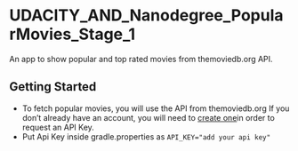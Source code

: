 # UDACITY_AND_Nanodegree_PopularMovies_Stage_1
An app to show popular and top rated movies from themoviedb.org API.

## Getting Started

* To fetch popular movies, you will use the API from themoviedb.org
If you don’t already have an account, you will need to [create one](https://www.themoviedb.org/account/signup)in order to request an API Key.
* Put Api Key inside gradle.properties as ``` API_KEY="add your api key" ```




